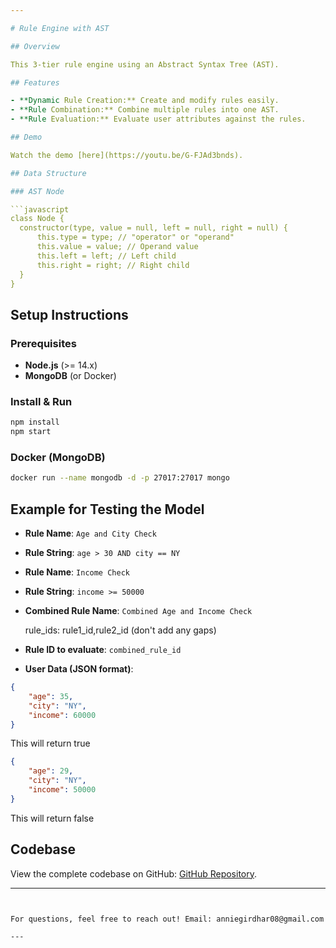 ```yaml
---

# Rule Engine with AST

## Overview

This 3-tier rule engine using an Abstract Syntax Tree (AST).

## Features

- **Dynamic Rule Creation:** Create and modify rules easily.
- **Rule Combination:** Combine multiple rules into one AST.
- **Rule Evaluation:** Evaluate user attributes against the rules.

## Demo

Watch the demo [here](https://youtu.be/G-FJAd3bnds).

## Data Structure

### AST Node

```javascript
class Node {
  constructor(type, value = null, left = null, right = null) {
      this.type = type; // "operator" or "operand"
      this.value = value; // Operand value
      this.left = left; // Left child
      this.right = right; // Right child
  }
}
```

## Setup Instructions

### Prerequisites

- **Node.js** (>= 14.x)
- **MongoDB** (or Docker)

### Install & Run

```bash
npm install
npm start
```

### Docker (MongoDB)

```bash
docker run --name mongodb -d -p 27017:27017 mongo
```

## Example for Testing the Model

- **Rule Name**: `Age and City Check`
- **Rule String**: `age > 30 AND city == NY`

- **Rule Name**: `Income Check`
- **Rule String**: `income >= 50000`

- **Combined Rule Name**: `Combined Age and Income Check`

    rule_ids: rule1_id,rule2_id (don't add any gaps)

- **Rule ID to evaluate**: `combined_rule_id`
- **User Data (JSON format)**:
```json
{
    "age": 35,
    "city": "NY",
    "income": 60000
}
```
This will return true

```json
{
    "age": 29,
    "city": "NY",
    "income": 50000
}
```
This will return false

## Codebase

View the complete codebase on GitHub: [GitHub Repository](https://github.com/anushka81/Rule-Engine-with-AST).

---
```


For questions, feel free to reach out! Email: anniegirdhar08@gmail.com

--- 
